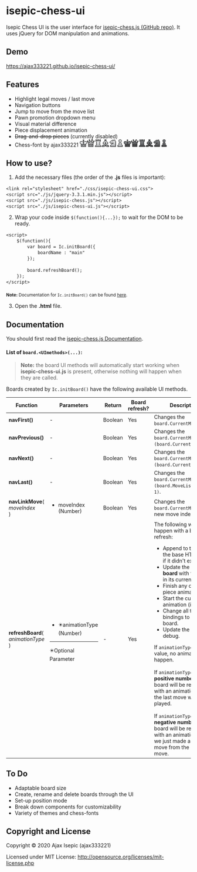 isepic-chess-ui
================

Isepic Chess UI is the user interface for [isepic-chess.js (GitHub repo)](https://github.com/ajax333221/isepic-chess). It uses jQuery for DOM manipulation and animations.

Demo
-------------

https://ajax333221.github.io/isepic-chess-ui/

Features
-------------

- Highlight legal moves / last move
- Navigation buttons
- Jump to move from the move list
- Pawn promotion dropdown menu
- Visual material difference
- Piece displacement animation
- ~~Drag-and-drop pieces~~ (currently disabled)
- Chess-font by ajax333221 <img src="./css/images/wk.png" width="20"><img src="./css/images/wq.png" width="20"><img src="./css/images/wr.png" width="20"><img src="./css/images/wb.png" width="20"><img src="./css/images/wn.png" width="20"><img src="./css/images/wp.png" width="20"><img src="./css/images/bk.png" width="20"><img src="./css/images/bq.png" width="20"><img src="./css/images/br.png" width="20"><img src="./css/images/bb.png" width="20"><img src="./css/images/bn.png" width="20"><img src="./css/images/bp.png" width="20">

How to use?
-------------

1. Add the necessary files (the order of the **.js** files is important):

```
<link rel="stylesheet" href="./css/isepic-chess-ui.css">
<script src="./js/jquery-3.3.1.min.js"></script>
<script src="./js/isepic-chess.js"></script>
<script src="./js/isepic-chess-ui.js"></script>
```

2. Wrap your code inside `$(function(){...});` to wait for the DOM to be ready.

```
<script>
	$(function(){
		var board = Ic.initBoard({
			boardName : "main"
		});
		
		board.refreshBoard();
	});
</script>
```
<sub>**Note:** Documentation for `Ic.initBoard()` can be found [here](https://github.com/ajax333221/isepic-chess#documentation).</sub>

3. Open the **.html** file.

Documentation
-------------

You should first read the [isepic-chess.js Documentation](https://github.com/ajax333221/isepic-chess#documentation).

#### List of `board.<UImethods>(...)`:

> **Note:** the board UI methods will automatically start working when **isepic-chess-ui.js** is present, otherwise nothing will happen when they are called.

Boards created by `Ic.initBoard()` have the following available UI methods.

Function | Parameters | Return | Board refresh? | Description
-------- | ---------- | ------ | ---------------- | -----------
**navFirst()** | - | Boolean | Yes | Changes the `board.CurrentMove` to `0`.
**navPrevious()** | - | Boolean | Yes | Changes the `board.CurrentMove` to `(board.CurrentMove-1)`.
**navNext()** | - | Boolean | Yes | Changes the `board.CurrentMove` to `(board.CurrentMove+1)`.
**navLast()** | - | Boolean | Yes | Changes the `board.CurrentMove` to `(board.MoveList.length-1)`.
**navLinkMove**(<br>*moveIndex*<br>) | <ul><li>moveIndex (Number)</li></ul> | Boolean | Yes | Changes the `board.CurrentMove` to a new move index.
**refreshBoard**(<br>*animationType*<br>) | <ul><li>:eight_pointed_black_star:animationType (Number)</li></ul><hr>:eight_pointed_black_star:Optional Parameter | - | Yes | The following will happen with a board refresh:<ul><li>Append to the `body` the base HTML (only if it didn't exist).</li><li>Update the **HTML board** with the board in its current state.</li><li>Finish any ongoing piece animations.</li><li>Start the current animation (if any).</li><li>Change all the bindings to this board.</li><li>Update the FEN and debug.</li></ul>If `animationType` a falsy-value, no animation will happen.<br><br>If `animationType` is a **positive number**, the board will be refreshed with an animation as if the last move was just played.<br><br>If `animationType` is a **negative number**, the board will be refreshed with an animation as if we just made a takeback move from the next move.

To Do
-------------

- Adaptable board size
- Create, rename and delete boards through the UI
- Set-up position mode
- Break down components for customizability
- Variety of themes and chess-fonts

Copyright and License
-------------

Copyright © 2020 Ajax Isepic (ajax333221)

Licensed under MIT License: http://opensource.org/licenses/mit-license.php
